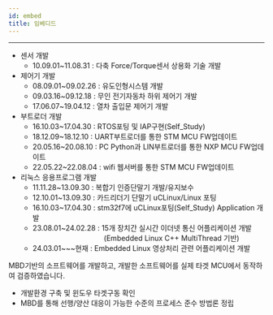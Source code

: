 ```yaml
---
id: embed
title: 임베디드
---
```

---

- 센서 개발
  - 10.09.01~11.08.31 : 다축 Force/Torque센서 상용화 기술 개발
- 제어기 개발
  - 08.09.01~09.02.26 : 유도인형시스템 개발
  - 09.03.16~09.12.18 : 무인 전기자동차 하위 제어기 개발
  - 17.06.07~19.04.12 : 열차 출입문 제어기 개발
- 부트로더 개발
  - 16.10.03~17.04.30 : RTOS포팅 및 IAP구현(Self_Study)
  - 18.12.09~18.12.10 : UART부트로더를 통한 STM MCU FW업데이트
  - 20.05.16~20.08.10 : PC Python과 LIN부트로더를 통한 NXP MCU FW업데이트
  - 22.05.22~22.08.04 : wifi 웹서버를 통한 STM MCU FW업데이트
- 리눅스 응용프로그램 개발
  - 11.11.28~13.09.30 : 복합기 인증단말기 개발/유지보수
  - 12.10.01~13.09.30 : 카드리더기 단말기 uCLinux/Linux 포팅
  - 16.10.03~17.04.30 : stm32f7에 uCLinux포팅(Self_Study)
 Application 개발
  - 23.08.01~24.02.28 : 15개 장치간 실시간 이더넷 통신 어플리케이션 개발  
&emsp;&emsp;&emsp;&emsp;&emsp;&emsp;&emsp;&emsp;&emsp;&emsp;(Embedded Linux C++ MultiThread 기반)
  - 24.03.01~~~현재 : Embedded Linux 영상처리 관련 어플리케이션 개발


MBD기반의 소프트웨어를 개발하고, 개발한 소프트웨어를 실제 타겟 MCU에서 동작하여 검증하였습니다.

* 개발환경 구축 및 윈도우 타겟구동 확인
* MBD를 통해 선행/양산 대응이 가능한 수준의 프로세스 준수 방법론 정립
